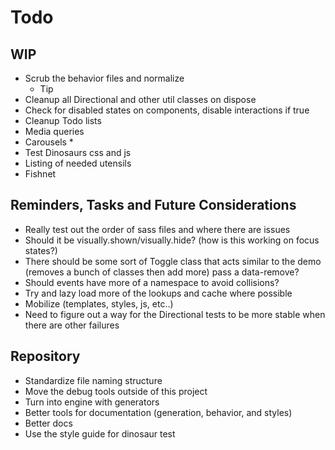 
# Todo

## WIP
- Scrub the behavior files and normalize
  - Tip
- Cleanup all Directional and other util classes on dispose
- Check for disabled states on components, disable interactions if true
- Cleanup Todo lists
- Media queries
- Carousels *
- Test Dinosaurs css and js
- Listing of needed utensils
- Fishnet

## Reminders, Tasks and Future Considerations
- Really test out the order of sass files and where there are issues
- Should it be visually.shown/visually.hide? (how is this working on
  focus states?)
- There should be some sort of Toggle class that acts similar to the
  demo (removes a bunch of classes then add more) pass a data-remove?
- Should events have more of a namespace to avoid collisions?
- Try and lazy load more of the lookups and cache where possible
- Mobilize (templates, styles, js, etc..)
- Need to figure out a way for the Directional tests to be more stable
  when there are other failures

## Repository
- Standardize file naming structure
- Move the debug tools outside of this project
- Turn into engine with generators
- Better tools for documentation (generation, behavior, and styles)
- Better docs
- Use the style guide for dinosaur test

